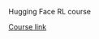 Hugging Face RL course

[Course link](https://huggingface.co/learn/deep-rl-course/unit0/introduction)
